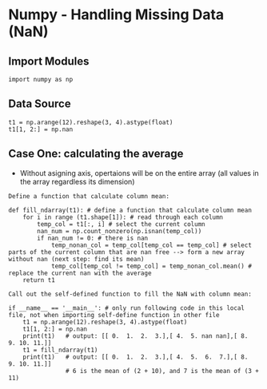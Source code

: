 # Numpy - Handling Missing Data (NaN)

## Import Modules
```
import numpy as np
```
## Data Source
```
t1 = np.arange(12).reshape(3, 4).astype(float)
t1[1, 2:] = np.nan 
```

## Case One: calculating the average 
- Without asigning axis, opertaions will be on the entire array (all values in the array regardless its dimension)
```
Define a function that calculate column mean:

def fill_ndarray(t1): # define a function that calculate column mean
    for i in range (t1.shape[1]): # read through each column
        temp_col = t1[:, i] # select the current column
        nan_num = np.count_nonzero(np.isnan(temp_col))
        if nan_num != 0: # there is nan
            temp_nonan_col = temp_col[temp_col == temp_col] # select parts of the current column that are nan free --> form a new array without nan (next step: find its mean)
            temp_col[temp_col != temp_col] = temp_nonan_col.mean() # replace the current nan with the average 
    return t1
```
```
Call out the self-defined function to fill the NaN with column mean: 

if __name__ == '__main__': # only run following code in this local file, not when importing self-define function in other file
    t1 = np.arange(12).reshape(3, 4).astype(float)
    t1[1, 2:] = np.nan 
    print(t1)   # output: [[ 0.  1.  2.  3.],[ 4.  5. nan nan],[ 8.  9. 10. 11.]]
    t1 = fill_ndarray(t1)
    print(t1)   # output: [[ 0.  1.  2.  3.],[ 4.  5.  6.  7.],[ 8.  9. 10. 11.]]
                # 6 is the mean of (2 + 10), and 7 is the mean of (3 + 11)
```